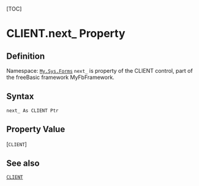 [TOC]
# CLIENT.next_ Property

## Definition
Namespace: [`My.Sys.Forms`](My.Sys.Forms.md)
`next_` is property of the CLIENT control, part of the freeBasic framework MyFbFramework.
## Syntax
```freeBasic
next_ As CLIENT Ptr
```
## Property Value
[`CLIENT`]
## See also
[`CLIENT`](CLIENT.md)
